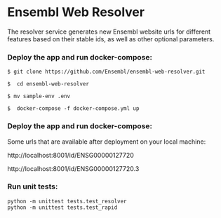 # Ensembl Web Resolver
The resolver service generates new Ensembl website urls for different features based on their stable ids, as well as other optional parameters.
### Deploy the app and run docker-compose:
 
 `$ git clone https://github.com/Ensembl/ensembl-web-resolver.git`
 
 `$  cd ensembl-web-resolver`
 
 `$ mv sample-env .env`
 
 `$  docker-compose -f docker-compose.yml up`

 ### Deploy the app and run docker-compose:
 Some urls that are available after deployment on your local machine:
 
 http://localhost:8001/id/ENSG00000127720
 
 http://localhost:8001/id/ENSG00000127720.3

### Run unit tests:
```
python -m unittest tests.test_resolver
python -m unittest tests.test_rapid
```
